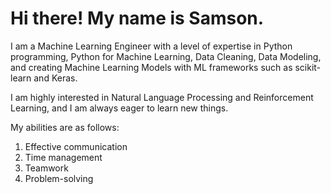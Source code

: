 # Hi there! My name is Samson.
I am a Machine Learning Engineer with a level of expertise in Python programming, Python for Machine Learning, Data Cleaning, Data Modeling, and creating Machine Learning Models with ML frameworks such as scikit-learn and Keras.


I am highly interested in Natural Language Processing and Reinforcement Learning, and I am always eager to learn new things.

My abilities are as follows:
1. Effective communication 
2. Time management 
3. Teamwork 
4. Problem-solving
